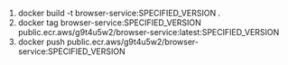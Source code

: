 1) docker build -t browser-service:SPECIFIED_VERSION .
2) docker tag browser-service:SPECIFIED_VERSION public.ecr.aws/g9t4u5w2/browser-service:latest:SPECIFIED_VERSION
3) docker push public.ecr.aws/g9t4u5w2/browser-service:SPECIFIED_VERSION